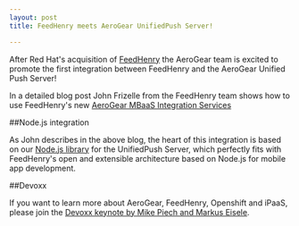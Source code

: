 ```yaml
---
layout: post
title: FeedHenry meets AeroGear UnifiedPush Server!

---
```


After Red Hat's acquisition of [FeedHenry](http://www.redhat.com/en/about/press-releases/red-hat-acquire-feedhenry-adds-enterprise-mobile-application-platform) the AeroGear team is excited to promote the first integration between FeedHenry and the AeroGear Unified Push Server!

In a detailed blog post John Frizelle from the FeedHenry team shows how to use FeedHenry's new [AeroGear MBaaS Integration Services](http://www.feedhenry.com/pushing-ahead-with-integrations/)


##Node.js integration

As John describes in the above blog, the heart of this integration is based on our [Node.js library](https://www.npmjs.org/package/unifiedpush-node-sender) for the UnifiedPush Server, which perfectly fits with FeedHenry's open and extensible architecture based on Node.js for mobile app development.


##Devoxx

If you want to learn more about AeroGear, FeedHenry, Openshift and iPaaS, please join the [Devoxx keynote by Mike Piech and Markus Eisele](http://cfp.devoxx.be/2014/talk/RHZ-8081/JBoss,%20Infinite%20Possibilities).